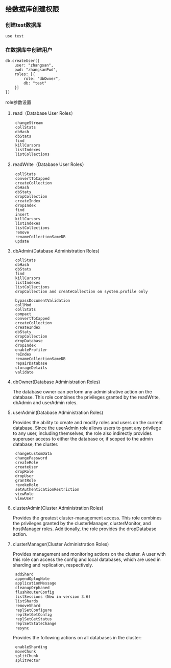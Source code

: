## 给数据库创建权限

### 创建test数据库

	use test

### 在数据库中创建用户

	db.createUser({ 
		user: "zhangsan", 
		pwd: "zhangsanPwd", 
		roles: [{ 
			role: "dbOwner", 
			db: "test" 
		}] 
	})

role参数设置

1. read（Database User Roles）

		changeStream
		collStats
		dbHash
		dbStats
		find
		killCursors
		listIndexes
		listCollections

2. readWrite（Database User Roles）

		collStats
		convertToCapped
		createCollection
		dbHash
		dbStats
		dropCollection
		createIndex
		dropIndex
		find
		insert
		killCursors
		listIndexes
		listCollections
		remove
		renameCollectionSameDB
		update

3. dbAdmin(Database Administration Roles)

		collStats
		dbHash
		dbStats
		find
		killCursors
		listIndexes
		listCollections
		dropCollection and createCollection on system.profile only

		bypassDocumentValidation
		collMod
		collStats
		compact
		convertToCapped
		createCollection
		createIndex
		dbStats
		dropCollection
		dropDatabase
		dropIndex
		enableProfiler
		reIndex
		renameCollectionSameDB
		repairDatabase
		storageDetails
		validate

4. dbOwner(Database Administration Roles)

	The database owner can perform any administrative action on the database. This role combines the privileges granted by the readWrite, dbAdmin and userAdmin roles.

5. userAdmin(Database Administration Roles)

	Provides the ability to create and modify roles and users on the current database. Since the userAdmin role allows users to grant any privilege to any user, including themselves, the role also indirectly provides superuser access to either the database or, if scoped to the admin database, the cluster.

		changeCustomData
		changePassword
		createRole
		createUser
		dropRole
		dropUser
		grantRole
		revokeRole
		setAuthenticationRestriction
		viewRole
		viewUser

6. clusterAdmin(Cluster Administration Roles)

	Provides the greatest cluster-management access. This role combines the privileges granted by the clusterManager, clusterMonitor, and hostManager roles. Additionally, the role provides the dropDatabase action.

7. clusterManager(Cluster Administration Roles)

	Provides management and monitoring actions on the cluster. A user with this role can access the config and local databases, which are used in sharding and replication, respectively.

		addShard
		appendOplogNote
		applicationMessage
		cleanupOrphaned
		flushRouterConfig
		listSessions (New in version 3.6)
		listShards
		removeShard
		replSetConfigure
		replSetGetConfig
		replSetGetStatus
		replSetStateChange
		resync
	
	Provides the following actions on all databases in the cluster:

		enableSharding
		moveChunk
		splitChunk
		splitVector